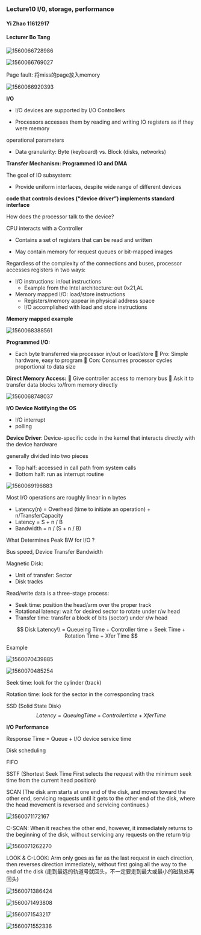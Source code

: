### Lecture10 I/0, storage, performance

#### Yi Zhao 11612917

#### Lecturer Bo Tang



![1560066728986](C:\Users\Joy\AppData\Roaming\Typora\typora-user-images\1560066728986.png)

![1560066769027](C:\Users\Joy\AppData\Roaming\Typora\typora-user-images\1560066769027.png)



Page fault: 将miss的page放入memory

![1560066920393](C:\Users\Joy\AppData\Roaming\Typora\typora-user-images\1560066920393.png)



**I/O**

- I/O devices are supported by I/O Controllers

- Processors accesses them by reading and writing IO registers as if they were memory



operational parameters

- Data granularity: Byte (keyboard) vs. Block (disks, networks)



**Transfer Mechanism: Programmed IO and DMA**

The goal of IO subsystem:

- Provide uniform interfaces, despite wide range of different devices

**code that controls devices (“device driver”) implements standard interface**



How does the processor talk to the device?

CPU interacts with a Controller

- Contains a set of registers that can be read and written

- May contain memory for request queues or bit-mapped images 

Regardless of the complexity of the connections and buses, processor accesses registers in two ways:

- I/O instructions: in/out instructions
  - Example from the Intel architecture: out 0x21,AL
- Memory mapped I/O: load/store instructions
  - Registers/memory appear in physical address space
  - I/O accomplished with load and store instructions



**Memory mapped example**

![1560068388561](C:\Users\Joy\AppData\Roaming\Typora\typora-user-images\1560068388561.png)

**Programmed I/O:**

- Each byte transferred via processor in/out or load/store
   Pro: Simple hardware, easy to program
   Con: Consumes processor cycles proportional to data size

**Direct Memory Access:**
 Give controller access to memory bus
 Ask it to transfer data blocks to/from memory directly

![1560068748037](C:\Users\Joy\AppData\Roaming\Typora\typora-user-images\1560068748037.png)



**I/O Device Notifying the OS**

- I/O interrupt
- polling



**Device Driver**: Device-specific code in the kernel that interacts directly with the device hardware

generally divided into two pieces

- Top half: accessed in call path from system calls
- Bottom half: run as interrupt routine



![1560069196883](C:\Users\Joy\AppData\Roaming\Typora\typora-user-images\1560069196883.png)

Most I/O operations are roughly linear in n bytes

- Latency(n) = Overhead (time to initiate an operation) + n/TransferCapacity
- Latency = S + n / B
- Bandwidth = n / (S + n / B)



What Determines Peak BW for I/O ?

Bus speed, Device Transfer Bandwidth



Magnetic Disk:

- Unit of transfer: Sector
- Disk tracks



Read/write data is a three-stage process:

- Seek time: position the head/arm over the proper track
- Rotational latency: wait for desired sector to rotate under r/w head
- Transfer time: transfer a block of bits (sector) under r/w head

$$
Disk Latency\\  = Queueing Time + Controller time +
Seek Time + Rotation Time + Xfer Time
$$

Example

![1560070439885](C:\Users\Joy\AppData\Roaming\Typora\typora-user-images\1560070439885.png)

![1560070485254](C:\Users\Joy\AppData\Roaming\Typora\typora-user-images\1560070485254.png)

Seek time: look for the cylinder (track)

Rotation time: look for the sector in the corresponding track



SSD (Solid State Disk)
$$
Latency = Queuing Time + Controller time + Xfer Time
$$




**I/O Performance**

Response Time = Queue + I/O device service time



Disk scheduling

FIFO

SSTF (Shortest Seek Time First selects the request with the minimum seek time from the current head position)

SCAN (The disk arm starts at one end of the disk, and moves toward the other end, servicing requests until it gets to the other end of the disk, where the head movement is reversed and
servicing continues.)

![1560071172167](C:\Users\Joy\AppData\Roaming\Typora\typora-user-images\1560071172167.png)

C-SCAN: When it reaches the other end, however, it immediately returns to the beginning of the disk, without servicing any requests on the return trip

![1560071262270](C:\Users\Joy\AppData\Roaming\Typora\typora-user-images\1560071262270.png)

LOOK & C-LOOK: Arm only goes as far as the last request in each direction, then reverses direction immediately, without first going all the way to the end of the disk (走到最远的轨道号就回头，不一定要走到最大或最小的磁轨处再回头) 

![1560071386424](C:\Users\Joy\AppData\Roaming\Typora\typora-user-images\1560071386424.png)

![1560071493808](C:\Users\Joy\AppData\Roaming\Typora\typora-user-images\1560071493808.png)

![1560071543217](C:\Users\Joy\AppData\Roaming\Typora\typora-user-images\1560071543217.png)

![1560071552336](C:\Users\Joy\AppData\Roaming\Typora\typora-user-images\1560071552336.png)

